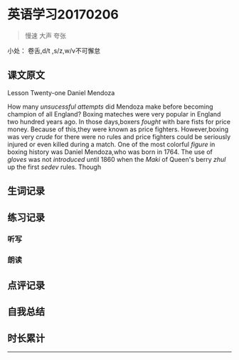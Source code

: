 # 英语学习20170206

> 慢速 大声 夸张

小处： 卷舌,d/t ,s/z,w/v不可懈怠

## 课文原文

Lesson Twenty-one  Daniel Mendoza

How many _unsucessful_ _attempts_ did Mendoza make before becoming champion of all England?
Boxing mateches were very popular in England two hundred years ago.
In those days,boxers _fought_ with bare fists for price money.
Because of this,they were known as price fighters.
However,boxing was very _crude_ for there were no rules and price fighters could be seriously injured or even killed during a match.
One of the most colorful _figure_ in boxing history was Daniel Mendoza,who was born in 1764.
The use of _gloves_ was not  _introduced_ until 1860 when the _Maki_ of Queen's berry _zhul_ up the first _sedev_ rules.
Though 

## 生词记录

## 练习记录

### 听写

### 朗读

## 点评记录


## 自我总结

## 时长累计


---
